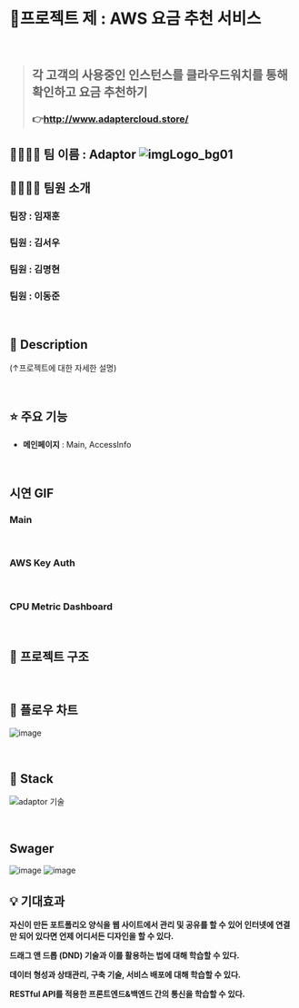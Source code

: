 # 📝프로젝트 제 : AWS 요금 추천 서비스

<br/>

> ## 각 고객의 사용중인 인스턴스를 클라우드워치를 통해 확인하고 요금 추천하기
> ### 👉http://www.adaptercloud.store/

## 👨‍👩‍👦‍👦 팀 이름 : Adaptor ![imgLogo_bg01](https://github.com/myeonghyun-7011/AWS_API_Project1/assets/66741997/c22a7fa6-1047-48f9-927b-44a485b93682)



## 👨‍👩‍👦‍👦 팀원 소개 
### 팀장 : 임재훈
### 팀원 : 김서우
### 팀원 : 김명현
### 팀원 : 이동준
<br/>


## 📖 Description
(↑프로젝트에 대한 자세한 설명)


<br/>

## ⭐ 주요 기능
- **메인페이지** : Main, AccessInfo

<br/>


## 시연 GIF

### Main

<br/>

### AWS Key Auth

<br/>

### CPU Metric Dashboard

<br/>

## 🔨 프로젝트 구조

<br/>

## 🔨 플로우 차트
![image](https://github.com/myeonghyun-7011/AWS_API_Project1/assets/66741997/111a645a-8fa5-4d3b-81bf-b78b5a1c979e)

<br/>

## 🔧 Stack
![adaptor 기술](https://github.com/myeonghyun-7011/AWS_API_Project1/assets/66741997/678a7f66-727a-4a98-9173-f51636a3e60c)



<br/>

## Swager
![image](https://github.com/myeonghyun-7011/AWS_API_Project1/assets/66741997/a00629b9-0eca-43c2-98ae-bd81e4cfecf3)
![image](https://github.com/myeonghyun-7011/AWS_API_Project1/assets/66741997/927c9d8b-8cbb-4fe2-a9f8-2ab540b44ee3)


## 💡 기대효과

**자신이 만든 포트폴리오 양식을 웹 사이트에서 관리 및 공유를 할 수 있어 인터넷에 연결만 되어 있다면 언제 어디서든 디자인을 할 수 있다.**

**드래그 앤 드롭 (DND) 기술과 이를 활용하는 법에 대해 학습할 수 있다.**

**데이터 형성과 상태관리, 구축 기술, 서비스 배포에 대해 학습할 수 있다.**

**RESTful API를 적용한 프론트엔드&백엔드 간의 통신을 학습할 수 있다.**

<br/>

